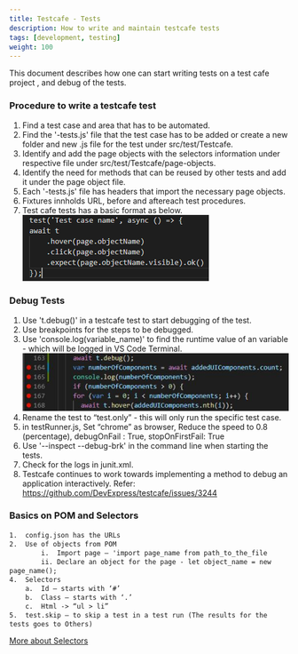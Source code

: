 ```yaml
---
title: Testcafe - Tests
description: How to write and maintain testcafe tests
tags: [development, testing]
weight: 100
---
```

This document describes how one can start writing tests on a test cafe project , and debug of the tests.

### Procedure to write a testcafe test
1. Find a test case and area that has to be automated.
2. Find the '-tests.js' file that the test case has to be added or create a new folder and new .js file for the test under src/test/Testcafe.
3. Identify and add the page objects with the selectors information under respective file under src/test/Testcafe/page-objects.
4. Identify the need for methods that can be reused by other tests and add it under the page object file.
5. Each '-tests.js' file has headers that import the necessary page objects.
6. Fixtures innholds URL, before and aftereach test procedures.
7. Test cafe tests has a basic format as below.
![TestCafe Test](testCafeTest.PNG "TestCafe Test")

### Debug Tests
1. Use 't.debug()' in a testcafe test to start debugging of the test.
2. Use breakpoints for the steps to be debugged.
3. Use 'console.log(variable_name)' to find the runtime value of an variable - which will be logged in VS Code Terminal.
![TestCafe Debug](testCafeDebug.png "TestCafe Debug")
4. Rename the test to “test.only” - this will only run the specific test case.
5. in testRunner.js, Set “chrome” as browser, Reduce the speed to 0.8 (percentage), debugOnFail : True,	stopOnFirstFail: True
6. Use '--inspect --debug-brk' in the command line when starting the tests.
7. Check for the logs in junit.xml.
5. Testcafe continues to work towards implementing a method to debug an application interactively. Refer: https://github.com/DevExpress/testcafe/issues/3244

### Basics on POM and Selectors
    1.	config.json has the URLs
    2.	Use of objects from POM
            i.	Import page – 'import page_name from path_to_the_file
            ii.	Declare an object for the page - let object_name = new page_name();
    4.	Selectors
        a.	Id – starts with ‘#’
        b.	Class – starts with ‘.’
        c.	Html -> “ul > li”
    5.	test.skip – to skip a test in a test run (The results for the tests goes to Others)

[More about Selectors](https://devexpress.github.io/testcafe/documentation/test-api/selecting-page-elements/selectors/)